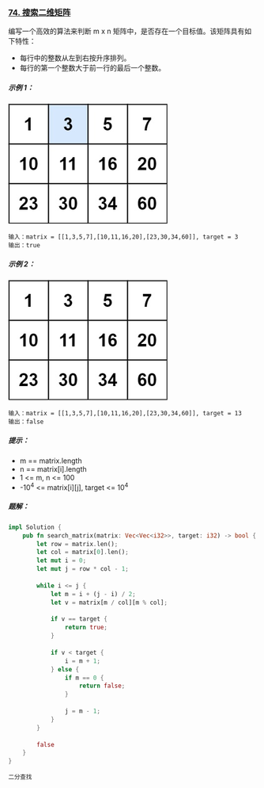### [74. 搜索二维矩阵](https://leetcode.cn/problems/search-a-2d-matrix/)

编写一个高效的算法来判断 m x n 矩阵中，是否存在一个目标值。该矩阵具有如下特性：

- 每行中的整数从左到右按升序排列。
- 每行的第一个整数大于前一行的最后一个整数。

##### 示例 1：
![img.png](img.png)
```
输入：matrix = [[1,3,5,7],[10,11,16,20],[23,30,34,60]], target = 3
输出：true
```

##### 示例 2：
![img_1.png](img_1.png)
```
输入：matrix = [[1,3,5,7],[10,11,16,20],[23,30,34,60]], target = 13
输出：false
```

##### 提示：
- m == matrix.length
- n == matrix[i].length
- 1 <= m, n <= 100
- -10<sup>4</sup> <= matrix[i][j], target <= 10<sup>4</sup>


##### 题解：
```rust
impl Solution {
    pub fn search_matrix(matrix: Vec<Vec<i32>>, target: i32) -> bool {
        let row = matrix.len();
        let col = matrix[0].len();
        let mut i = 0;
        let mut j = row * col - 1;

        while i <= j {
            let m = i + (j - i) / 2;
            let v = matrix[m / col][m % col];

            if v == target {
                return true;
            }

            if v < target {
                i = m + 1;
            } else {
                if m == 0 {
                    return false;
                }

                j = m - 1;
            }
        }

        false
    }
}
```

`二分查找`
